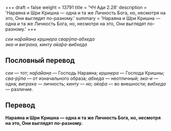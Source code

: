 +++
draft = false
weight = 13791
title = 'ЧЧ Ади 2.28'
description = 'Нараяна и Шри Кришна — одна и та же Личность Бога, но, несмотря на это, Они выглядят по-разному.'
summary = 'Нараяна и Шри Кришна — одна и та же Личность Бога, но, несмотря на это, Они выглядят по-разному.'
+++

_сеи на̄ра̄йан̣а кр̣шн̣ера сварӯпа-абхеда  
эка-и виграха, кинту а̄ка̄ра-вибхеда_

## Пословный перевод

_сеи_ — тот; _на̄ра̄йан̣а_ — Господь Нараяна; _кр̣шн̣ера_ — Господа Кришны; _сва_\-_рӯпа_ — от изначального образа; _абхеда_ — неотличный; _эка_\-_и_ — одна; _виграха_ — личность; _кинту_ — но; _а̄ка̄ра_ — во внешности; _вибхеда_ — различие.

## Перевод

**Нараяна и Шри Кришна — одна и та же Личность Бога, но, несмотря на это, Они выглядят по-разному.**
